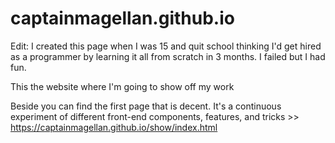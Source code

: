 # captainmagellan.github.io
Edit: I created this page when I was 15 and quit school thinking I'd get hired as a programmer by learning it all from scratch in 3 months. I failed but I had fun.


This the website where I'm going to show off my work

Beside you can find the first page that is decent. It's a continuous experiment of different front-end components, features, and tricks >>
<https://captainmagellan.github.io/show/index.html>

